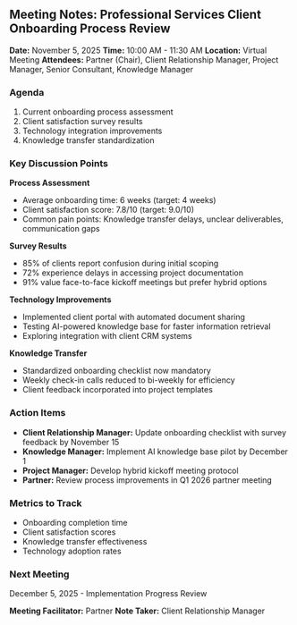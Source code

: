 ## Meeting Notes: Professional Services Client Onboarding Process Review

**Date:** November 5, 2025
**Time:** 10:00 AM - 11:30 AM
**Location:** Virtual Meeting
**Attendees:** Partner (Chair), Client Relationship Manager, Project Manager, Senior Consultant, Knowledge Manager

### Agenda
1. Current onboarding process assessment
2. Client satisfaction survey results
3. Technology integration improvements
4. Knowledge transfer standardization

### Key Discussion Points

**Process Assessment**
- Average onboarding time: 6 weeks (target: 4 weeks)
- Client satisfaction score: 7.8/10 (target: 9.0/10)
- Common pain points: Knowledge transfer delays, unclear deliverables, communication gaps

**Survey Results**
- 85% of clients report confusion during initial scoping
- 72% experience delays in accessing project documentation
- 91% value face-to-face kickoff meetings but prefer hybrid options

**Technology Improvements**
- Implemented client portal with automated document sharing
- Testing AI-powered knowledge base for faster information retrieval
- Exploring integration with client CRM systems

**Knowledge Transfer**
- Standardized onboarding checklist now mandatory
- Weekly check-in calls reduced to bi-weekly for efficiency
- Client feedback incorporated into project templates

### Action Items
- **Client Relationship Manager:** Update onboarding checklist with survey feedback by November 15
- **Knowledge Manager:** Implement AI knowledge base pilot by December 1
- **Project Manager:** Develop hybrid kickoff meeting protocol
- **Partner:** Review process improvements in Q1 2026 partner meeting

### Metrics to Track
- Onboarding completion time
- Client satisfaction scores
- Knowledge transfer effectiveness
- Technology adoption rates

### Next Meeting
December 5, 2025 - Implementation Progress Review

**Meeting Facilitator:** Partner
**Note Taker:** Client Relationship Manager
